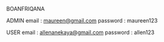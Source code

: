 BOANFRIQANA

ADMIN
email : maureen@gmail.com
password : maureen123

USER
email : allenanekaya@gmail.com
password : allen123
